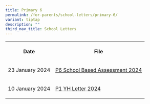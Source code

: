 ```yaml
---
title: Primary 6
permalink: /for-parents/school-letters/primary-6/
variant: tiptap
description: ""
third_nav_title: School Letters
---
```

<table>
<tbody>
<tr>
<th rowspan="1" colspan="1">
<p>Date</p>
</th>
<th rowspan="1" colspan="1">
<p>File</p>
</th>
</tr>
<tr>
<td rowspan="1" colspan="1">
<p>23 January 2024</p>
</td>
<td rowspan="1" colspan="1">
<p><a href="/files/2024 Assessment/MPS_2024_T1_034_Primary_6_Assessment_2024.pdf" rel="noopener noreferrer nofollow" target="_blank">P6 School Based Assessment 2024</a>
</p>
</td>
</tr>
<tr>
<td rowspan="1" colspan="1">
<p>10 January 2024</p>
</td>
<td rowspan="1" colspan="1">
<p><a href="/files/YH Letters/MPS_2024_T1_002f___P6_YH_Letter___COE.pdf" rel="noopener noreferrer nofollow" target="_blank">P1 YH Letter 2024</a>
</p>
</td>
</tr>
</tbody>
</table>
<p></p>